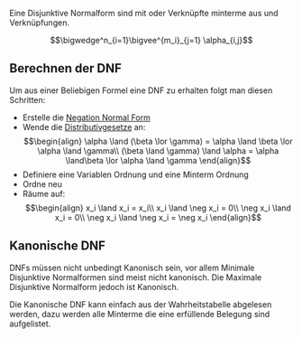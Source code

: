 

Eine Disjunktive Normalform sind mit oder Verknüpfte minterme aus und Verknüpfungen.

$$\bigwedge^n_{i=1}\bigvee^{m_i}_{j=1} \alpha_{i,j}$$



## Berechnen der DNF

Um aus einer Beliebigen Formel eine DNF zu erhalten folgt man diesen Schritten:

- Erstelle die [Negation Normal Form](Negation%20Normal%20Form.md)
- Wende die [Distributivgesetze](Distributivgesetz.md) an: $$\begin{align}
\alpha \land (\beta \lor \gamma) = \alpha \land \beta \lor \alpha \land \gamma\\
(\beta \land \gamma) \land \alpha = \alpha \land\beta \lor \alpha \land \gamma
\end{align}$$
- Definiere eine Variablen Ordnung und eine Minterm Ordnung
- Ordne neu
- Räume auf: $$\begin{align}
x_i \land x_i = x_i\\
x_i \land \neg x_i = 0\\
\neg x_i \land x_i = 0\\
\neg x_i \land \neg x_i = \neg x_i
\end{align}$$

## Kanonische DNF

DNFs müssen nicht unbedingt Kanonisch sein, vor allem Minimale Disjunktive Normalformen sind meist nicht kanonisch. Die Maximale Disjunktive Normalform jedoch ist Kanonisch.

Die Kanonische DNF kann einfach aus der Wahrheitstabelle abgelesen werden, dazu werden alle Minterme die eine erfüllende Belegung sind aufgelistet.
